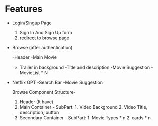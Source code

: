 # Features

- Login/Singup Page
    1. Sign In And Sign Up form
    2. redirect to browse page 
    
- Browse (after authentication)

    -Header
    -Main Movie
     - Trailer in background
     -Title and description 
     -Movie Suggestion 
      -MovieList * N


- Netflix GPT
  -Search Bar
  -Movie Suggestion 





  Browse Component Structure-

   1. Header (It have)
   2. Main Container -
     SubPart: 1. Video Background
            2. Video Title, description, button
    3. Secondary Container - 
    SubPart:  1. Movie Types  * n
            2. cards * n
